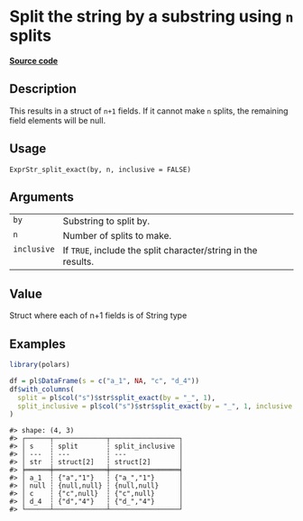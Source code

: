 

# Split the string by a substring using <code>n</code> splits

[**Source code**](https://github.com/pola-rs/r-polars/tree/d562252dbb77de7e06ca3e6150d74a2c709763bc/R/expr__string.R#L723)

## Description

This results in a struct of <code>n+1</code> fields. If it cannot make
<code>n</code> splits, the remaining field elements will be null.

## Usage

<pre><code class='language-R'>ExprStr_split_exact(by, n, inclusive = FALSE)
</code></pre>

## Arguments

<table>
<tr>
<td style="white-space: nowrap; font-family: monospace; vertical-align: top">
<code id="ExprStr_split_exact_:_by">by</code>
</td>
<td>
Substring to split by.
</td>
</tr>
<tr>
<td style="white-space: nowrap; font-family: monospace; vertical-align: top">
<code id="ExprStr_split_exact_:_n">n</code>
</td>
<td>
Number of splits to make.
</td>
</tr>
<tr>
<td style="white-space: nowrap; font-family: monospace; vertical-align: top">
<code id="ExprStr_split_exact_:_inclusive">inclusive</code>
</td>
<td>
If <code>TRUE</code>, include the split character/string in the results.
</td>
</tr>
</table>

## Value

Struct where each of n+1 fields is of String type

## Examples

``` r
library(polars)

df = pl$DataFrame(s = c("a_1", NA, "c", "d_4"))
df$with_columns(
  split = pl$col("s")$str$split_exact(by = "_", 1),
  split_inclusive = pl$col("s")$str$split_exact(by = "_", 1, inclusive = TRUE)
)
```

    #> shape: (4, 3)
    #> ┌──────┬─────────────┬─────────────────┐
    #> │ s    ┆ split       ┆ split_inclusive │
    #> │ ---  ┆ ---         ┆ ---             │
    #> │ str  ┆ struct[2]   ┆ struct[2]       │
    #> ╞══════╪═════════════╪═════════════════╡
    #> │ a_1  ┆ {"a","1"}   ┆ {"a_","1"}      │
    #> │ null ┆ {null,null} ┆ {null,null}     │
    #> │ c    ┆ {"c",null}  ┆ {"c",null}      │
    #> │ d_4  ┆ {"d","4"}   ┆ {"d_","4"}      │
    #> └──────┴─────────────┴─────────────────┘
